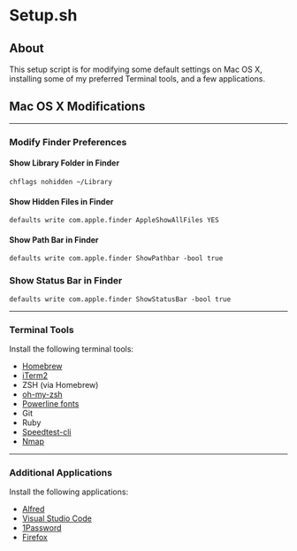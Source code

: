 # Setup.sh

## About

This setup script is for modifying some default settings on Mac OS X, installing some of my preferred Terminal tools, and a few applications.

## Mac OS X Modifications

----------------------------------------------------------------

### Modify Finder Preferences

#### Show Library Folder in Finder

``` chflags nohidden ~/Library ```

#### Show Hidden Files in Finder

``` defaults write com.apple.finder AppleShowAllFiles YES ```

#### Show Path Bar in Finder

``` defaults write com.apple.finder ShowPathbar -bool true ```

### Show Status Bar in Finder

``` defaults write com.apple.finder ShowStatusBar -bool true ``` 

----------------------------------------------------------------

### Terminal Tools

Install the following terminal tools:

- [Homebrew](https://brew.sh/)
- [iTerm2](https://www.iterm2.com/)
- ZSH (via Homebrew)
- [oh-my-zsh](https://ohmyz.sh/)
- [Powerline fonts](https://github.com/powerline/fonts)
- Git
- Ruby
- [Speedtest-cli](https://github.com/sivel/speedtest-cli)
- [Nmap](https://nmap.org/)

----------------------------------------------------------------

### Additional Applications

Install the following applications:

- [Alfred](https://www.alfredapp.com/)
- [Visual Studio Code](https://code.visualstudio.com/)
- [1Password](https://1password.com/)
- [Firefox](https://www.mozilla.org/en-US/firefox/new/)